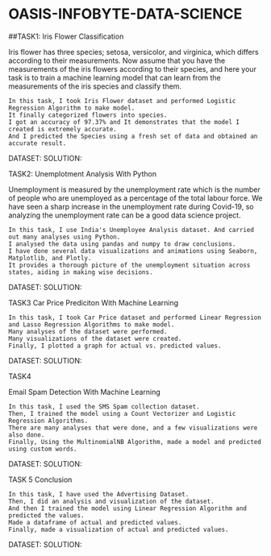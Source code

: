 # OASIS-INFOBYTE-DATA-SCIENCE

##TASK1:
Iris Flower Classification

Iris flower has three species; setosa, versicolor, and virginica, which differs according to their measurements. Now assume that you have the measurements of the iris flowers according to their species, and here your task is to train a machine learning model that can learn from the measurements of the iris species and classify them.

    In this task, I took Iris Flower dataset and performed Logistic Regression Algorithm to make model.
    It finally categorized flowers into species.
    I got an accuracy of 97.37% and It demonstrates that the model I created is extremely accurate.
    And I predicted the Species using a fresh set of data and obtained an accurate result.
DATASET:
SOLUTION:






TASK2:
Unemplotment Analysis With Python

Unemployment is measured by the unemployment rate which is the number of people who are unemployed as a percentage of the total labour force. We have seen a sharp increase in the unemployment rate during Covid-19, so analyzing the unemployment rate can be a good data science project.

    In this task, I use India's Unemployee Analysis dataset. And carried out many analyses using Python.
    I analysed the data using pandas and numpy to draw conclusions.
    I have done several data visualizations and animations using Seaborn, Matplotlib, and Plotly.
    It provides a thorough picture of the unemployment situation across states, aiding in making wise decisions.
DATASET:
SOLUTION:







TASK3 
Car Price Prediciton With Machine Learning

    In this task, I took Car Price dataset and performed Linear Regression and Lasso Regression Algorithms to make model.
    Many analyses of the dataset were performed.
    Many visualizations of the dataset were created.
    Finally, I plotted a graph for actual vs. predicted values.
DATASET:
SOLUTION:    




TASK4 

Email Spam Detection With Machine Learning

    In this task, I used the SMS Spam collection dataset.
    Then, I trained the model using a Count Vectorizer and Logistic Regression Algorithms.
    There are many analyses that were done, and a few visualizations were also done.
    Finally, Using the MultinomialNB Algorithm, made a model and predicted using custom words.
    
DATASET:
SOLUTION:





TASK 5
Conclusion

    In this task, I have used the Advertising Dataset.
    Then, I did an analysis and visualization of the dataset.
    And then I trained the model using Linear Regression Algorithm and predicted the values.
    Made a dataframe of actual and predicted values.
    Finally, made a visualization of actual and predicted values.
DATASET:
SOLUTION: 

